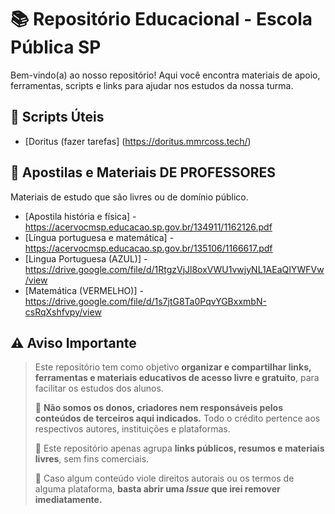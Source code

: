 # 📚 Repositório Educacional - Escola Pública SP

Bem-vindo(a) ao nosso repositório! Aqui você encontra materiais de apoio, ferramentas, scripts e links para ajudar nos estudos da nossa turma.

## 🔧 Scripts Úteis
- [Doritus (fazer tarefas] (https://doritus.mmrcoss.tech/)

## 📖 Apostilas e Materiais DE PROFESSORES
Materiais de estudo que são livres ou de domínio público.
- [Apostila história e física] - https://acervocmsp.educacao.sp.gov.br/134911/1162126.pdf
- [Língua portuguesa e matemática] -  https://acervocmsp.educacao.sp.gov.br/135106/1166617.pdf
- [Lingua Portuguesa (AZUL)] - https://drive.google.com/file/d/1RtgzVjJl8oxVWU1vwjyNL1AEaQIYWFVw/view
- [Matemática (VERMELHO)] - https://drive.google.com/file/d/1s7jtG8Ta0PqvYGBxxmbN-csRqXshfvpy/view  


## ⚠️ Aviso Importante

> Este repositório tem como objetivo **organizar e compartilhar links, ferramentas e materiais educativos de acesso livre e gratuito**, para facilitar os estudos dos alunos.  
> 
> 🔹 **Não somos os donos, criadores nem responsáveis pelos conteúdos de terceiros aqui indicados.** Todo o crédito pertence aos respectivos autores, instituições e plataformas.  
> 
> 🔹 Este repositório apenas agrupa **links públicos, resumos e materiais livres**, sem fins comerciais.  
> 
> 🔹 Caso algum conteúdo viole direitos autorais ou os termos de alguma plataforma, **basta abrir uma *Issue* que irei remover imediatamente.**
>
